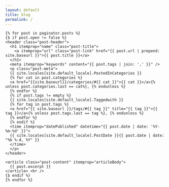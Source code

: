 ```yaml
---
layout: default
title: blog
permalink: /
---
```



<div class="home">
  <div class="post" itemscope itemtype="http://schema.org/BlogPosting" >

    {% for post in paginator.posts %}
    {$ if post.open != false %}
    <header class="post-header">
      <h1 itemprop="name" class="post-title">
        <a itemprop="url" class="post-link" href="{{ post.url | prepend: site.baseurl }}">{{ post.title }}</a>
      </h1>
      <meta itemprop="keywords" content="{{ post.tags | join: ',' }}" />
      <p class="post-meta">
      {{ site.locales[site.default_locale].PostedInCategories }}
      {% for cat in post.categories %}
      <a href="{{site.baseurl}}/categories/#{{ cat }}">{{ cat }}</a>{% unless post.categories.last == cat%}, {% endunless %}
      {% endfor %}
      {% if post.tags != empty %}
      {{ site.locales[site.default_locale].Taggedwith }}
      {% for tag in post.tags %}
      <a href="{{ site.baseurl }}/tags/#{{ tag }}" title="{{ tag }}">{{ tag }}</a>{% unless post.tags.last == tag %}, {% endunless %}
      {% endfor %}
      {% endif %}
      <time itemprop="datePublished" datetime="{{ post.date | date: '%Y-%m-%d' }}">
      {{ site.locales[site.default_locale].PostDate }}{{ post.date | date: "%b %-d, %Y" }}
      </time>
      </p>
    </header>

    <article class="post-content" itemprop="articleBody">
      {{ post.excerpt }}
    </article> <hr />
    {$ endif %}
    {% endfor %}

  </div>
</div>
